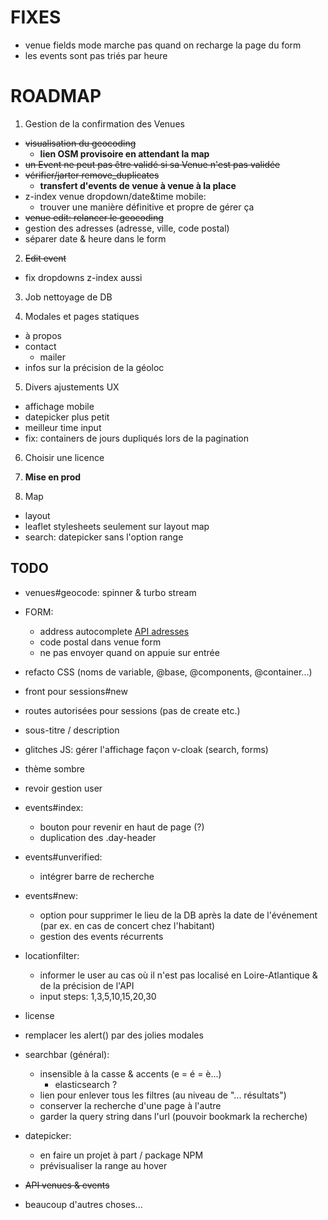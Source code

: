 # FIXES

- venue fields mode marche pas quand on recharge la page du form
- les events sont pas triés par heure

# ROADMAP

1. Gestion de la confirmation des Venues
  - ~~visualisation du geocoding~~
    - **lien OSM provisoire en attendant la map**
  - ~~un Event ne peut pas être validé si sa Venue n'est pas validée~~
  - ~~vérifier/jarter remove_duplicates~~
    - **transfert d'events de venue à venue à la place**
  - z-index venue dropdown/date&time mobile:
    - trouver une manière définitive et propre de gérer ça
  - ~~venue edit: relancer le geocoding~~
  - gestion des adresses (adresse, ville, code postal)
  - séparer date & heure dans le form

2. ~~Edit event~~
  - fix dropdowns z-index aussi

3. Job nettoyage de DB

4. Modales et pages statiques
  - à propos
  - contact
    - mailer
  - infos sur la précision de la géoloc

5. Divers ajustements UX
  - affichage mobile
  - datepicker plus petit
  - meilleur time input
  - fix: containers de jours dupliqués lors de la pagination

6. Choisir une licence

7. **Mise en prod**

8. Map
  - layout
  - leaflet stylesheets seulement sur layout map
  - search: datepicker sans l'option range

## TODO

- venues#geocode: spinner & turbo stream

- FORM:
  - address autocomplete [API adresses](https://adresse.data.gouv.fr/outils/api-doc/adresse)
  - code postal dans venue form
  - ne pas envoyer quand on appuie sur entrée

- refacto CSS (noms de variable, @base, @components, @container...)

- front pour sessions#new
- routes autorisées pour sessions (pas de create etc.)

- sous-titre / description

- glitches JS: gérer l'affichage façon v-cloak (search, forms)

- thème sombre

- revoir gestion user

- events#index:
  - bouton pour revenir en haut de page (?)
  - duplication des .day-header 

- events#unverified:
  - intégrer barre de recherche

- events#new:
  - option pour supprimer le lieu de la DB après la date de l'événement (par ex. en cas de concert chez l'habitant)
  - gestion des events récurrents

- locationfilter:
  - informer le user au cas où il n'est pas localisé en Loire-Atlantique & de la précision de l'API
  - input steps: 1,3,5,10,15,20,30

- license

- remplacer les alert() par des jolies modales

- searchbar (général):
  - insensible à la casse & accents (e = é = è...)
    - elasticsearch ?
  - lien pour enlever tous les filtres (au niveau de "... résultats")
  - conserver la recherche d'une page à l'autre
  - garder la query string dans l'url (pouvoir bookmark la recherche)

- datepicker:
  - en faire un projet à part / package NPM
  - prévisualiser la range au hover

- ~~API venues & events~~

- beaucoup d'autres choses...
